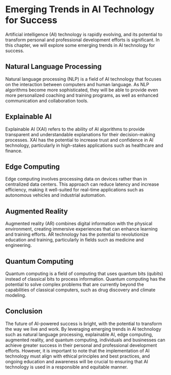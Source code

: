 Emerging Trends in AI Technology for Success
==============================================================================

Artificial intelligence (AI) technology is rapidly evolving, and its potential to transform personal and professional development efforts is significant. In this chapter, we will explore some emerging trends in AI technology for success.

Natural Language Processing
---------------------------

Natural language processing (NLP) is a field of AI technology that focuses on the interaction between computers and human language. As NLP algorithms become more sophisticated, they will be able to provide even more personalized coaching and training programs, as well as enhanced communication and collaboration tools.

Explainable AI
--------------

Explainable AI (XAI) refers to the ability of AI algorithms to provide transparent and understandable explanations for their decision-making processes. XAI has the potential to increase trust and confidence in AI technology, particularly in high-stakes applications such as healthcare and finance.

Edge Computing
--------------

Edge computing involves processing data on devices rather than in centralized data centers. This approach can reduce latency and increase efficiency, making it well-suited for real-time applications such as autonomous vehicles and industrial automation.

Augmented Reality
-----------------

Augmented reality (AR) combines digital information with the physical environment, creating immersive experiences that can enhance learning and training efforts. AR technology has the potential to revolutionize education and training, particularly in fields such as medicine and engineering.

Quantum Computing
-----------------

Quantum computing is a field of computing that uses quantum bits (qubits) instead of classical bits to process information. Quantum computing has the potential to solve complex problems that are currently beyond the capabilities of classical computers, such as drug discovery and climate modeling.

Conclusion
----------

The future of AI-powered success is bright, with the potential to transform the way we live and work. By leveraging emerging trends in AI technology such as natural language processing, explainable AI, edge computing, augmented reality, and quantum computing, individuals and businesses can achieve greater success in their personal and professional development efforts. However, it is important to note that the implementation of AI technology must align with ethical principles and best practices, and ongoing education and awareness will be crucial to ensuring that AI technology is used in a responsible and equitable manner.
